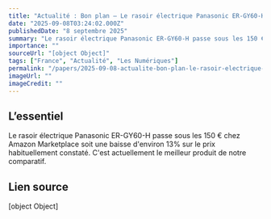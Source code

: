 ```yaml
---
title: "Actualité : Bon plan – Le rasoir électrique Panasonic ER-GY60-H \"5 étoiles\" à 138,68 € (-13%)"
date: "2025-09-08T03:24:02.000Z"
publishedDate: "8 septembre 2025"
summary: "Le rasoir électrique Panasonic ER-GY60-H passe sous les 150 € chez Amazon Marketplace soit une baisse d'environ 13% sur le prix habituellement constaté. C'est actuellement le meilleur produit de notre comparatif."
importance: ""
sourceUrl: "[object Object]"
tags: ["France", "Actualité", "Les Numériques"]
permalink: "/papers/2025-09-08-actualite-bon-plan-le-rasoir-electrique-panasonic-er-gy60-h-5-etoiles-a-13868-euro-13percent"
imageUrl: ""
imageCredit: ""
---
```


## L’essentiel

Le rasoir électrique Panasonic ER-GY60-H passe sous les 150 € chez Amazon Marketplace soit une baisse d'environ 13% sur le prix habituellement constaté. C'est actuellement le meilleur produit de notre comparatif.

## Lien source

[object Object]
